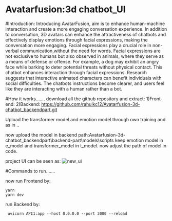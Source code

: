 # Avatarfusion:3d chatbot_UI
#Introduction:
Introducing AvatarFusion,  aim is to enhance human-machine interaction and create a more engaging conversation experience. In addition to conversation, 3D avatars can enhance the attractiveness of
chatbots and effectively display emotions through facial expressions, making the
conversation more engaging. Facial expressions play a crucial role in non-verbal
communication,without the need for words. Facial expressions are not exclusive to humans but also
observed in animals, where they serve as a means of defense or offense. For example, a
dog may exhibit an angry face while barking to deter potential threats without physical
contact. This chatbot enhances interaction through facial expressions. Research suggests
that interactive animated characters can benefit individuals with social difficulties. The
chatbots instructions become clearer, and users feel like they are interacting with a human rather than a bot.



#How it works.......
download all the github repository and extract:
1)Front-end:
2)Backend: https://github.com/rahulkc12/Avatarfusion-3d-chatbot_backendpart.git

Upload the transformer model and emotion model through own training and as in ..

now upload the model in backend path:Avatarfusion-3d-chatbot_backendpart\backend-part\models\scripts
keep emotion model in e_model and transformer_model in t_model.
now adjust the path of model in code.

project UI can be seen as:
![new_ui](https://github.com/rahulkc12/Avatarfusion-3d-chatbot_UI/assets/33522117/1e4c0e0e-bbc4-46e7-82dd-cfecacf2a8bf)


#Commands to run.......

now run Frontend by:
```
yarn
yarn dev
```
run Backend by:
```
 uvicorn API1:app --host 0.0.0.0 --port 3000 --reload
```
